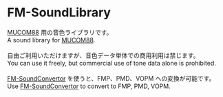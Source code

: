 # FM-SoundLibrary
[MUCOM88](https://onitama.tv/mucom88/) 用の音色ライブラリです。  
A sound library for [MUCOM88](https://onitama.tv/mucom88/).  
<br>
自由ご利用いただけますが、音色データ単体での商用利用は禁じます。  
You can use it freely, but commercial use of tone data alone is prohibited.  
<br>
[FM-SoundConvertor](https://github.com/DM-88/FM-SoundConvertor) を使うと、FMP、PMD、VOPM への変換が可能です。  
Use [FM-SoundConvertor](https://github.com/DM-88/FM-SoundConvertor) to convert to FMP, PMD, VOPM.  
